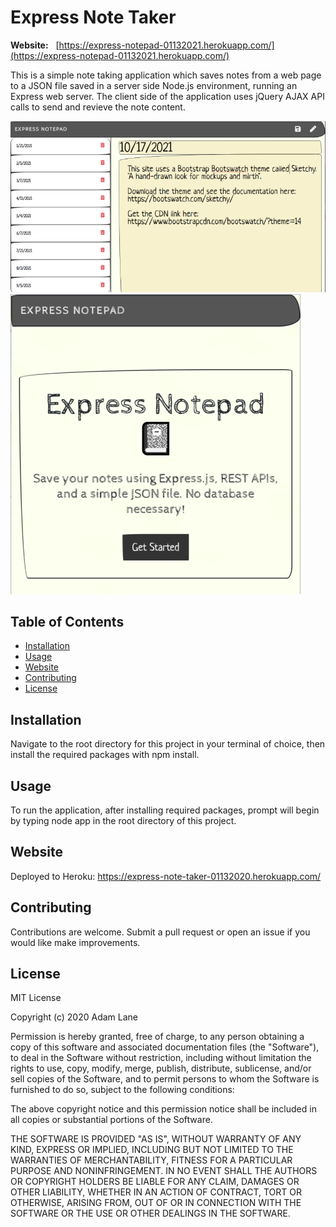 # Express Note Taker
 <b> Website:</b> &nbsp; [https://express-notepad-01132021.herokuapp.com/](https://express-notepad-01132021.herokuapp.com/)
 
  This is a simple note taking application which saves notes from a web page to a JSON file saved in a server side Node.js environment, running an Express web server. The client side of the application uses jQuery AJAX API calls to send and revieve the note content. 
  
  ![express-note-taker-snip](./public/assets/images/snip.png)
  ![express-note-taker-snip2](./public/assets/images/snip2.png)
  
  ## Table of Contents
  * [Installation](#Installation)
  * [Usage](#Usage)
  * [Website](#website)
  * [Contributing](#Contributing)
  * [License](#License)

  ## Installation
  Navigate to the root directory for this project in your terminal of choice, then install the required packages with npm install.

  ## Usage
  To run the application, after installing required packages, prompt will begin by typing node app in the root directory of this project.

## Website
 Deployed to Heroku: https://express-note-taker-01132020.herokuapp.com/

  ## Contributing
  Contributions are welcome. Submit a pull request or open an issue if you would like make improvements.

## License

MIT License

Copyright (c) 2020 Adam Lane

Permission is hereby granted, free of charge, to any person obtaining a copy of this software and associated documentation files (the "Software"), to deal in the Software without restriction, including without limitation the rights to use, copy, modify, merge, publish, distribute, sublicense, and/or sell copies of the Software, and to permit persons to whom the Software is furnished to do so, subject to the following conditions:

The above copyright notice and this permission notice shall be included in all copies or substantial portions of the Software.

THE SOFTWARE IS PROVIDED "AS IS", WITHOUT WARRANTY OF ANY KIND, EXPRESS OR IMPLIED, INCLUDING BUT NOT LIMITED TO THE WARRANTIES OF MERCHANTABILITY, FITNESS FOR A PARTICULAR PURPOSE AND NONINFRINGEMENT. IN NO EVENT SHALL THE AUTHORS OR COPYRIGHT HOLDERS BE LIABLE FOR ANY CLAIM, DAMAGES OR OTHER LIABILITY, WHETHER IN AN ACTION OF CONTRACT, TORT OR OTHERWISE, ARISING FROM, OUT OF OR IN CONNECTION WITH THE SOFTWARE OR THE USE OR OTHER DEALINGS IN THE SOFTWARE.
